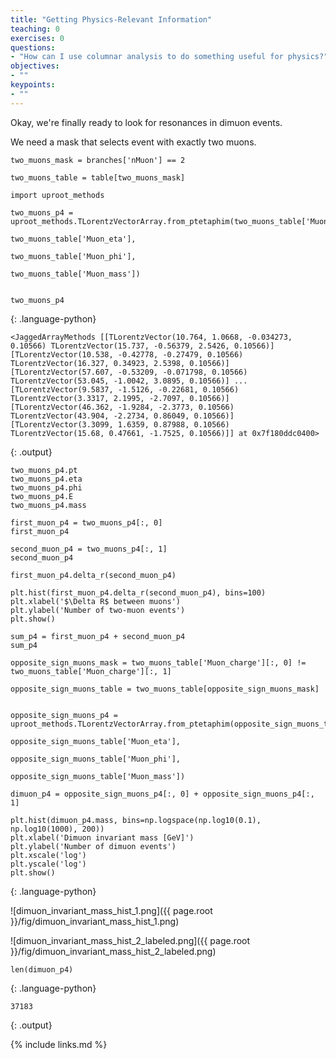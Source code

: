 ```yaml
---
title: "Getting Physics-Relevant Information"
teaching: 0
exercises: 0
questions:
- "How can I use columnar analysis to do something useful for physics?"
objectives:
- ""
keypoints:
- ""
---
```


Okay, we're finally ready to look for resonances in dimuon events.

We need a mask that selects event with exactly two muons.

~~~
two_muons_mask = branches['nMuon'] == 2

two_muons_table = table[two_muons_mask]

import uproot_methods

two_muons_p4 = uproot_methods.TLorentzVectorArray.from_ptetaphim(two_muons_table['Muon_pt'],
                                                                 two_muons_table['Muon_eta'],
                                                                 two_muons_table['Muon_phi'],
                                                                 two_muons_table['Muon_mass'])


two_muons_p4
~~~
{: .language-python}

~~~
<JaggedArrayMethods [[TLorentzVector(10.764, 1.0668, -0.034273, 0.10566) TLorentzVector(15.737, -0.56379, 2.5426, 0.10566)] [TLorentzVector(10.538, -0.42778, -0.27479, 0.10566) TLorentzVector(16.327, 0.34923, 2.5398, 0.10566)] [TLorentzVector(57.607, -0.53209, -0.071798, 0.10566) TLorentzVector(53.045, -1.0042, 3.0895, 0.10566)] ... [TLorentzVector(9.5837, -1.5126, -0.22681, 0.10566) TLorentzVector(3.3317, 2.1995, -2.7097, 0.10566)] [TLorentzVector(46.362, -1.9284, -2.3773, 0.10566) TLorentzVector(43.904, -2.2734, 0.86049, 0.10566)] [TLorentzVector(3.3099, 1.6359, 0.87988, 0.10566) TLorentzVector(15.68, 0.47661, -1.7525, 0.10566)]] at 0x7f180ddc0400>
~~~
{: .output}

~~~
two_muons_p4.pt
two_muons_p4.eta
two_muons_p4.phi
two_muons_p4.E
two_muons_p4.mass

first_muon_p4 = two_muons_p4[:, 0]
first_muon_p4

second_muon_p4 = two_muons_p4[:, 1]
second_muon_p4

first_muon_p4.delta_r(second_muon_p4)

plt.hist(first_muon_p4.delta_r(second_muon_p4), bins=100)
plt.xlabel('$\Delta R$ between muons')
plt.ylabel('Number of two-muon events')
plt.show()

sum_p4 = first_muon_p4 + second_muon_p4
sum_p4

opposite_sign_muons_mask = two_muons_table['Muon_charge'][:, 0] != two_muons_table['Muon_charge'][:, 1]

opposite_sign_muons_table = two_muons_table[opposite_sign_muons_mask]


opposite_sign_muons_p4 = uproot_methods.TLorentzVectorArray.from_ptetaphim(opposite_sign_muons_table['Muon_pt'],
                                                                           opposite_sign_muons_table['Muon_eta'],
                                                                           opposite_sign_muons_table['Muon_phi'],
                                                                           opposite_sign_muons_table['Muon_mass'])

dimuon_p4 = opposite_sign_muons_p4[:, 0] + opposite_sign_muons_p4[:, 1]

plt.hist(dimuon_p4.mass, bins=np.logspace(np.log10(0.1), np.log10(1000), 200))
plt.xlabel('Dimuon invariant mass [GeV]')
plt.ylabel('Number of dimuon events')
plt.xscale('log')
plt.yscale('log')
plt.show()
~~~
{: .language-python}

![dimuon_invariant_mass_hist_1.png]({{ page.root }}/fig/dimuon_invariant_mass_hist_1.png)

![dimuon_invariant_mass_hist_2_labeled.png]({{ page.root }}/fig/dimuon_invariant_mass_hist_2_labeled.png)

~~~
len(dimuon_p4)
~~~
{: .language-python}
~~~
37183
~~~
{: .output}

{% include links.md %}
